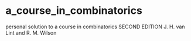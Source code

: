 # a_course_in_combinatorics
personal solution to a course in combinatorics SECOND EDITION J. H. van Lint and  R. M. Wilson
